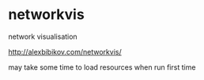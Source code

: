 # networkvis
network visualisation

http://alexbibikov.com/networkvis/

may take some time to load resources when run first time
